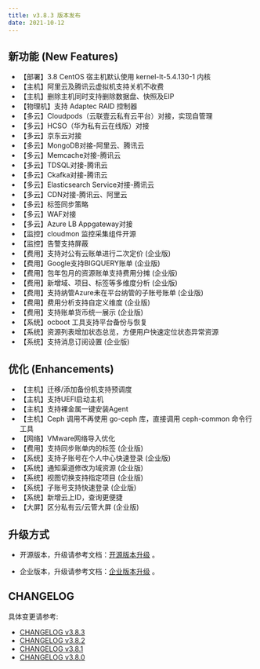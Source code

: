 ```yaml
---
title: v3.8.3 版本发布
date: 2021-10-12
---
```


## 新功能 (New Features)

- 【部署】3.8 CentOS 宿主机默认使用 kernel-lt-5.4.130-1 内核
- 【主机】阿里云及腾讯云虚拟机支持关机不收费
- 【主机】删除主机同时支持删除数据盘、快照及EIP
- 【物理机】支持 Adaptec RAID 控制器
- 【多云】Cloudpods（云联壹云私有云平台）对接，实现自管理
- 【多云】HCSO（华为私有云在线版）对接
- 【多云】京东云对接
- 【多云】MongoDB对接-阿里云、腾讯云
- 【多云】Memcache对接-腾讯云
- 【多云】TDSQL对接-腾讯云
- 【多云】Ckafka对接-腾讯云
- 【多云】Elasticsearch Service对接-腾讯云
- 【多云】CDN对接-腾讯云、阿里云
- 【多云】标签同步策略
- 【多云】WAF对接
- 【多云】Azure LB Appgateway对接
- 【监控】cloudmon 监控采集组件开源
- 【监控】告警支持屏蔽
- 【费用】支持对公有云账单进行二次定价 (企业版)
- 【费用】Google支持BIGQUERY账单 (企业版)
- 【费用】包年包月的资源账单支持费用分摊 (企业版)
- 【费用】新增域、项目、标签等多维度分析 (企业版)
- 【费用】支持纳管Azure未在平台纳管的子账号账单 (企业版)
- 【费用】费用分析支持自定义维度 (企业版)
- 【费用】支持账单货币统一展示 (企业版)
- 【系统】ocboot 工具支持平台备份与恢复
- 【系统】资源列表增加状态总览，方便用户快速定位状态异常资源
- 【系统】支持消息订阅设置 (企业版)


## 优化 (Enhancements)

- 【主机】迁移/添加备份机支持预调度
- 【主机】支持UEFI启动主机
- 【主机】支持裸金属一键安装Agent
- 【主机】Ceph 调用不再使用 go-ceph 库，直接调用 ceph-common 命令行工具
- 【网络】VMware网络导入优化
- 【费用】支持同步账单内的标签 (企业版)
- 【系统】支持子账号在个人中心快速登录 (企业版)
- 【系统】通知渠道修改为域资源 (企业版)
- 【系统】视图切换支持指定项目 (企业版)
- 【系统】子账号支持快速登录 (企业版)
- 【系统】新增云上ID，查询更便捷 
- 【大屏】区分私有云/云管大屏 (企业版)


## 升级方式

- 开源版本，升级请参考文档：[开源版本升级](https://www.cloudpods.org/zh/docs/setup/upgrade/) 。

- 企业版本，升级请参考文档：[企业版本升级](https://docs.yunion.cn/zh/docs/quick/upgrade/) 。

## CHANGELOG

具体变更请参考:

- [CHANGELOG v3.8.3](https://www.cloudpods.org/zh/docs/changelog/release-3.8/3-8-3/)
- [CHANGELOG v3.8.2](https://www.cloudpods.org/zh/docs/changelog/release-3.8/3-8-2/)
- [CHANGELOG v3.8.1](https://www.cloudpods.org/zh/docs/changelog/release-3.8/3-8-1/)
- [CHANGELOG v3.8.0](https://www.cloudpods.org/zh/docs/changelog/release-3.8/3-8-0/)
